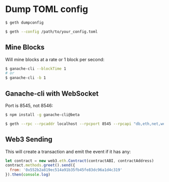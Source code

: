 # Dump TOML config

```bash
$ geth dumpconfig

$ geth --config /path/to/your_config.toml
```

## Mine Blocks

Will mine blocks at a rate or 1 block per second:

```bash
$ ganache-cli --blockTime 1
# or
$ ganache-cli -b 1
```

## Ganache-cli with WebSocket

Port is 8545, not 8546:

```bash
$ npm install -g ganache-cli@beta
```

```bash
$ geth --rpc --rpcaddr localhost --rpcport 8545 --rpcapi "db,eth,net,web3" --rpccorsdomain "http://localhost:3000" --rinkeby --ws --wsaddr localhost --wsport 8546 --wsorigins * --nodiscover
```

## Web3 Sending

This will create a transaction and emit the event if it has any:

```js
let contract = new web3.eth.Contract(contractABI, contractAddress)
contract.methods.greet().send({
  from: '0x552b2a819ec514a91b35fb45fe83dc96a1d4c319'
}).then(console.log)
```
